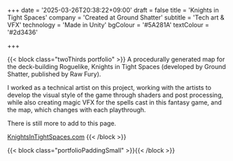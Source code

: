 +++
date = '2025-03-26T20:38:22+09:00'
draft = false
title = 'Knights in Tight Spaces'
company = 'Created at Ground Shatter'
subtitle = 'Tech art & VFX'
technology = 'Made in Unity'
bgColour = '#5A281A'
textColour = '#2d3436'

+++

{{< block class="twoThirds portfolio" >}}
A procedurally generated map for the deck-building Roguelike, Knights in Tight Spaces (developed by Ground Shatter, published by Raw Fury).

I worked as a technical artist on this project, working with the artists to develop the visual style of the game through shaders and post processing, while also creating magic VFX for the spells cast in this fantasy game, and the map, which changes with each playthrough.

There is still more to add to this page.



[KnightsInTightSpaces.com](https://www.knightsintightspaces.com/)
{{< /block >}}

{{< block class="portfolioPaddingSmall" >}}{{< /block >}}